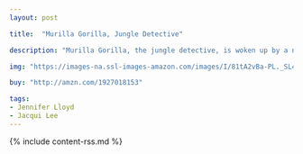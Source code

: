 ```yaml
---
layout: post

title:  "Murilla Gorilla, Jungle Detective"

description: "Murilla Gorilla, the jungle detective, is woken up by a new case: Ms. Chimpanzee’s muffins were stolen. But who did it? It’s up to Murilla to find out... as long as she can find her badge first! Murilla may seem like a hopeless detective—disorganized, messy and always thinking about her next snack—but out of her mess come some pretty good ideas, and some pretty funny moments too."

img: "https://images-na.ssl-images-amazon.com/images/I/81tA2vBa-PL._SL480_.jpg"

buy: "http://amzn.com/1927018153"

tags:
- Jennifer Lloyd
- Jacqui Lee
---
```


{% include content-rss.md %}